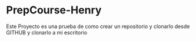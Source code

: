 # PrepCourse-Henry
Este Proyecto es una prueba de como crear un repositorio y clonarlo desde GITHUB y clonarlo a mi escritorio
